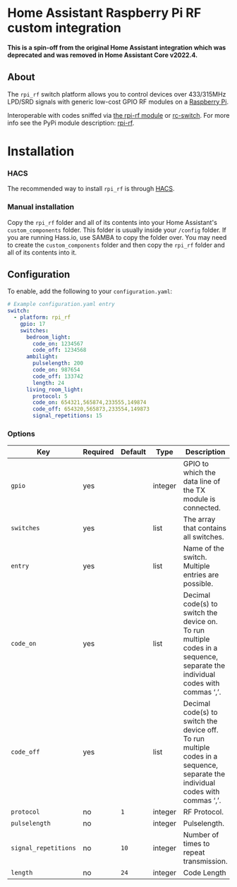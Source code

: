 # Home Assistant Raspberry Pi RF custom integration

**This is a spin-off from the original Home Assistant integration which was deprecated and was removed in Home Assistant Core v2022.4.**

## About
The `rpi_rf` switch platform allows you to control devices over 433/315MHz LPD/SRD signals with generic low-cost GPIO RF modules on a [Raspberry Pi](https://www.raspberrypi.org/).

Interoperable with codes sniffed via [the rpi-rf module](https://pypi.python.org/pypi/rpi-rf) or [rc-switch](https://github.com/sui77/rc-switch).
For more info see the PyPi module description: [rpi-rf](https://pypi.python.org/pypi/rpi-rf).

# Installation

### HACS

The recommended way to install `rpi_rf` is through [HACS](https://hacs.xyz/).

### Manual installation

Copy the `rpi_rf` folder and all of its contents into your Home Assistant's `custom_components` folder. This folder is usually inside your `/config` folder. If you are running Hass.io, use SAMBA to copy the folder over. You may need to create the `custom_components` folder and then copy the `rpi_rf` folder and all of its contents into it.

## Configuration

To enable, add the following to your `configuration.yaml`:

```yaml
# Example configuration.yaml entry
switch:
  - platform: rpi_rf
    gpio: 17
    switches:
      bedroom_light:
        code_on: 1234567
        code_off: 1234568
      ambilight:
        pulselength: 200
        code_on: 987654
        code_off: 133742
        length: 24
      living_room_light:
        protocol: 5
        code_on: 654321,565874,233555,149874
        code_off: 654320,565873,233554,149873
        signal_repetitions: 15
```

### Options

| Key                  | Required | Default | Type    | Description                                                                                                                   |
| -------------------- | -------- | ------- | ------- | ----------------------------------------------------------------------------------------------------------------------------- |
| `gpio`               | yes      |         | integer | GPIO to which the data line of the TX module is connected.                                                                    |
| `switches`           | yes      |         | list    | The array that contains all switches.                                                                                         |
| `entry`              | yes      |         | list    | Name of the switch. Multiple entries are possible.                                                                            |
| `code_on`            | yes      |         | list    | Decimal code(s) to switch the device on. To run multiple codes in a sequence, separate the individual codes with commas ‘,’.  |
| `code_off`           | yes      |         | list    | Decimal code(s) to switch the device off. To run multiple codes in a sequence, separate the individual codes with commas ‘,’. |
| `protocol`           | no       |  `1`    | integer | RF Protocol.                                                                                                                  |
| `pulselength`        | no       |         | integer | Pulselength.                                                                                                                  |
| `signal_repetitions` | no       |  `10`   | integer | Number of times to repeat transmission.                                                                                       |
| `length`             | no       |  `24`   | integer | Code Length |
